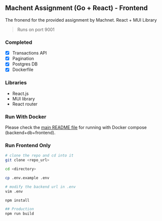 ## Machent Assignment (Go + React) - Frontend

The fronend for the provided assignment by Machnet. React + MUI Library

> Runs on port 9001

### Completed

- [x] Transactions API
- [x] Pagination
- [x] Postgres DB
- [x] Dockerfile

### Libraries

- React.js
- MUI library
- React router

### Run With Docker

Please check the [main README file](../README.md) for running with Docker compose (backend+db+frontend).

### Run Frontend Only

```bash
# clone the repo and cd into it
git clone <repo_url>

cd <directory>

cp .env.example .env

# modify the backend url in .env
vim .env

npm install

## Production
npm run build
```
